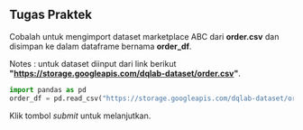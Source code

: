 ## Tugas Praktek

Cobalah untuk mengimport dataset marketplace ABC dari **order.csv** dan disimpan ke dalam dataframe bernama **order_df**.

Notes : untuk dataset diinput dari link berikut **"https://storage.googleapis.com/dqlab-dataset/order.csv"**.

```python
import pandas as pd
order_df = pd.read_csv("https://storage.googleapis.com/dqlab-dataset/order.csv")
```

Klik tombol _submit_ untuk melanjutkan.
